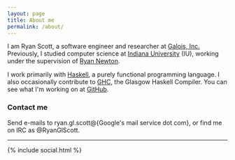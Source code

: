 ```yaml
---
layout: page
title: About me
permalink: /about/
---
```


I am Ryan Scott, a software engineer and researcher at [Galois, Inc.](https://galois.com/) Previously, I studied computer science at [Indiana University](https://www.indiana.edu/) (IU), working under the supervision of [Ryan Newton](http://www.cs.indiana.edu/~rrnewton/homepage.html).

I work primarily with [Haskell](https://www.haskell.org/), a purely functional programming language. I also occasionally contribute to [GHC](https://www.haskell.org/ghc/), the Glasgow Haskell Compiler. You can see what I'm working on at [GitHub](https://github.com/RyanGlScott).

### Contact me

Send e-mails to ryan.gl.scott@{Google's mail service dot com}, or find me on IRC as @RyanGlScott.

---

{% include social.html %}
